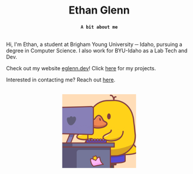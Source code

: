 <div id="header" align="center">
    <h1>Ethan Glenn</h1>
</div>

<div align="center">
    <b><code>A bit about me</code></b>
</div>

<br>

Hi, I'm Ethan, a student at Brigham Young University ─ Idaho, pursuing a degree in Computer Science. I also work for BYU-Idaho as a Lab Tech and Dev.

Check out my website <a target="_blank" href="https://eglenn.dev">eglenn.dev</a>! Click <a target="_blank" href="https://eglenn.dev/projects">here</a> for my projects.

Interested in contacting me? Reach out <a target="_blank" href="https://eglenn.dev/contact">here</a>.

<br>
<div align="center">
    <img src="./resources/giphy.gif" width="200">
</div>
